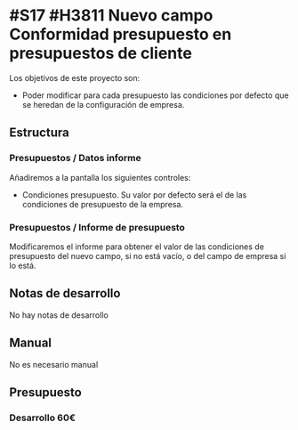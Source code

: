 # #S17 #H3811 Nuevo campo Conformidad presupuesto en presupuestos de cliente

Los objetivos de este proyecto son:
+ Poder modificar para cada presupuesto las condiciones por defecto que se heredan de la configuración de empresa.

## Estructura

### Presupuestos / Datos informe
Añadiremos a la pantalla los siguientes controles:
+ Condiciones presupuesto. Su valor por defecto será el de las condiciones de presupuesto de la empresa.

### Presupuestos / Informe de presupuesto
Modificaremos el informe para obtener el valor de las condiciones de presupuesto del nuevo campo, si no está vacío, o del campo de empresa si lo está.

## Notas de desarrollo
No hay notas de desarrollo

## Manual
No es necesario manual

## Presupuesto
### Desarrollo 60€